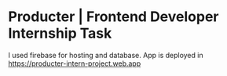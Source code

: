 # Producter | Frontend Developer Internship Task
I used firebase for hosting and database.
App is deployed in https://producter-intern-project.web.app
